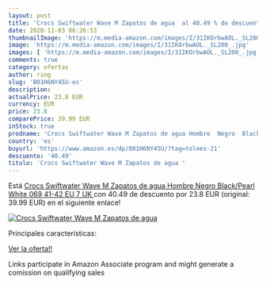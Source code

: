 ```yaml
---
layout: post
title: 'Crocs Swiftwater Wave M Zapatos de agua  al 40.49 % de descuento'
date: 2020-11-03 06:26:53
thumbnailImage: 'https://m.media-amazon.com/images/I/31IKOrbwAOL._SL200_.jpg'
image: 'https://m.media-amazon.com/images/I/31IKOrbwAOL._SL200_.jpg'
images: [ 'https://m.media-amazon.com/images/I/31IKOrbwAOL._SL200_.jpg' ]
comments: true
category: ofertas
author: ring
slug: 'B01H6NY45U-es'
description:
actualPrice: 23.8 EUR
currency: EUR
price: 23.8
comparePrice: 39.99 EUR
inStock: true
prodname: 'Crocs Swiftwater Wave M Zapatos de agua Hombre  Negro  Black/Pearl White 069   41-42 EU  7 UK '
country: 'es'
buyurl: 'https://www.amazon.es/dp/B01H6NY45U/?tag=tolees-21'
descuento: '40.49'
titulo: 'Crocs Swiftwater Wave M Zapatos de agua '
---
```


Está [Crocs Swiftwater Wave M Zapatos de agua Hombre  Negro  Black/Pearl White 069   41-42 EU  7 UK ](https://www.amazon.es/dp/B01H6NY45U/?tag=tolees-21) con 40.49 de descuento por 23.8 EUR (original: 39.99 EUR) en el siguiente enlace!

[![Crocs Swiftwater Wave M Zapatos de agua ](https://m.media-amazon.com/images/I/31IKOrbwAOL._SL200_.jpg)](https://www.amazon.es/dp/B01H6NY45U/?tag=tolees-21)

Principales características:


[Ver la oferta!!](https://www.amazon.es/dp/B01H6NY45U/?tag=tolees-21)

Links participate in Amazon Associate program and might generate a comission on qualifying sales


